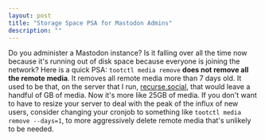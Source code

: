 ```yaml
---
layout: post
title: "Storage Space PSA for Mastodon Admins"
description: ""
---
```


Do you administer a Mastodon instance? Is it falling over all the time now because it's running out of disk space because everyone is joining the network? Here is a quick PSA: `tootctl media remove` **does not remove all the remote media**. It removes all remote media more than 7 days old. It used to be that, on the server that I run, <a href="https://recurse.social">recurse.social</a>, that would leave a handful of GB of media. Now it's more like 25GB of media. If you don't want to have to resize your server to deal with the peak of the influx of new users, consider changing your cronjob to something like `tootctl media remove --days=1`, to more aggressively delete remote media that's unlikely to be needed.
